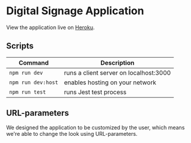 # Digital Signage Application

View the application live on [Heroku](https://transport-timetable.herokuapp.com/).

## Scripts

Command | Description
-- | --
`npm run dev` | runs a client server on localhost:3000
`npm run dev:host` | enables hosting on your network
`npm run test` | runs Jest test process


## URL-parameters

We designed the application to be customized by the user, which means we're able to change the look using URL-parameters.
